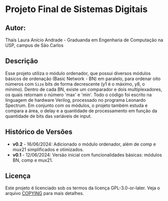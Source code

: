 # Projeto Final de Sistemas Digitais

## Autor:
Thaís Laura Anício Andrade - Graduanda em Engenharia de Computação na USP, campus de São Carlos

## Descrição
Esse projeto utiliza o módulo ordenador, que possui diversos módulos básicos de ordenação (Basic Network - BN) em paralelo, para ordenar oito números com `Size` bits de forma decrescente (y1 é o máximo, y8, o mínimo). Dentro de cada BN, existe um comparador e dois multiplexadores, os quais retornam o número 'max' e 'min'. Todo o código foi escrito na linguagem de hardware Verilog, processado no programa Leonardo Spectrum. Em conjunto com os módulos, o projeto também estuda e compara a área, o delay e a quantidade de processamento em função da quantidade de bits das variáveis de input.

## Histórico de Versões

- **v0.2** - 16/06/2024: Adicionado o módulo ordenador, além de comp e mux21 simplificados e otimizados.
- **v0.1** - 12/06/2024: Versão inicial com funcionalidades básicas: módulos BN, comp e mux21.

## Licença
Este projeto é licenciado sob os termos da licença GPL-3.0-or-later. Veja o arquivo [COPYING](COPYING) para mais detalhes.
